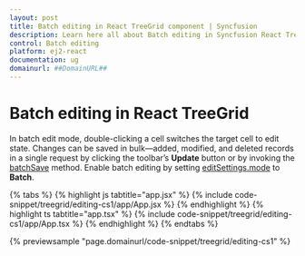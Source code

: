 ```yaml
---
layout: post
title: Batch editing in React TreeGrid component | Syncfusion
description: Learn here all about Batch editing in Syncfusion React TreeGrid component of Syncfusion Essential JS 2 and more.
control: Batch editing 
platform: ej2-react
documentation: ug
domainurl: ##DomainURL##
---
```


# Batch editing in React TreeGrid

In batch edit mode, double-clicking a cell switches the target cell to edit state. Changes can be saved in bulk—added, modified, and deleted records in a single request by clicking the toolbar’s **Update** button or by invoking the [batchSave](https://ej2.syncfusion.com/react/documentation/api/treegrid/#batchsave) method. Enable batch editing by setting [editSettings.mode](https://ej2.syncfusion.com/react/documentation/api/treegrid/editSettingsModel/#mode) to **Batch**.

{% tabs %}
{% highlight js tabtitle="app.jsx" %}
{% include code-snippet/treegrid/editing-cs1/app/App.jsx %}
{% endhighlight %}
{% highlight ts tabtitle="app.tsx" %}
{% include code-snippet/treegrid/editing-cs1/app/App.tsx %}
{% endhighlight %}
{% endtabs %}

 {% previewsample "page.domainurl/code-snippet/treegrid/editing-cs1" %}